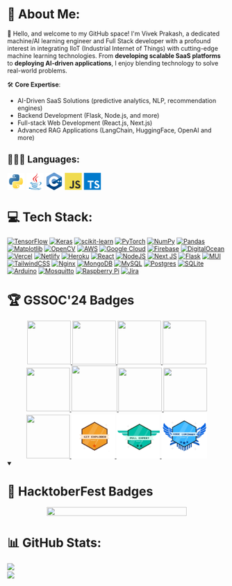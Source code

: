 # 💫 About Me:
👋 Hello, and welcome to my GitHub space! I'm Vivek Prakash, a dedicated machine/AI learning engineer and Full Stack developer with a profound interest in integrating IIoT (Industrial Internet of Things) with cutting-edge machine learning technologies. From **developing scalable SaaS platforms** to **deploying AI-driven applications**, I enjoy blending technology to solve real-world problems. <br>


🛠️ **Core Expertise**:  
- AI-Driven SaaS Solutions (predictive analytics, NLP, recommendation engines)
- Backend Development (Flask, Node.js, and more)  
- Full-stack Web Development (React.js, Next.js)  
- Advanced RAG Applications (LangChain, HuggingFace, OpenAI and more)

## 🧑🏻‍💻 Languages:
<img src="https://raw.githubusercontent.com/devicons/devicon/master/icons/python/python-original.svg" alt="python" width="40" height="40"/> <img src="https://raw.githubusercontent.com/devicons/devicon/master/icons/java/java-original.svg" alt="java" width="40" height="40"/> <img src="https://raw.githubusercontent.com/devicons/devicon/master/icons/cplusplus/cplusplus-original.svg" alt="cplusplus" width="40" height="40"/> <img src="https://raw.githubusercontent.com/devicons/devicon/master/icons/javascript/javascript-original.svg" alt="javascript" width="40" height="40"/> <img src="https://raw.githubusercontent.com/devicons/devicon/master/icons/typescript/typescript-original.svg" alt="typescript" width="40" height="40"/> 

# 💻 Tech Stack:
[![TensorFlow](https://img.shields.io/badge/TensorFlow-%23FF6F00.svg?style=flat&logo=TensorFlow&logoColor=white)](https://www.tensorflow.org/) 
[![Keras](https://img.shields.io/badge/Keras-%23D00000.svg?style=flat&logo=Keras&logoColor=white)](https://keras.io/) 
[![scikit-learn](https://img.shields.io/badge/scikit--learn-%23F7931E.svg?style=flat&logo=scikit-learn&logoColor=white)](https://scikit-learn.org/) 
[![PyTorch](https://img.shields.io/badge/PyTorch-%23EE4C2C.svg?style=flat&logo=PyTorch&logoColor=white)](https://pytorch.org/) 
[![NumPy](https://img.shields.io/badge/numpy-%23013243.svg?style=flat&logo=numpy&logoColor=white)](https://numpy.org/) 
[![Pandas](https://img.shields.io/badge/pandas-%23150458.svg?style=flat&logo=pandas&logoColor=white)](https://pandas.pydata.org/) 
[![Matplotlib](https://img.shields.io/badge/Matplotlib-%23ffffff.svg?style=flat&logo=Matplotlib&logoColor=black)](https://matplotlib.org/) 
[![OpenCV](https://img.shields.io/badge/opencv-%23white.svg?style=flat&logo=opencv&logoColor=white)](https://opencv.org/) 
[![AWS](https://img.shields.io/badge/AWS-%23FF9900.svg?style=flat&logo=amazon-aws&logoColor=white)](https://aws.amazon.com/) 
[![Google Cloud](https://img.shields.io/badge/GoogleCloud-%234285F4.svg?style=flat&logo=google-cloud&logoColor=white)](https://cloud.google.com/) 
[![Firebase](https://img.shields.io/badge/firebase-%23039BE5.svg?style=flat&logo=firebase)](https://firebase.google.com/) 
[![DigitalOcean](https://img.shields.io/badge/DigitalOcean-%230167ff.svg?style=flat&logo=digitalOcean&logoColor=white)](https://www.digitalocean.com/) 
[![Vercel](https://img.shields.io/badge/vercel-%23000000.svg?style=flat&logo=vercel&logoColor=white)](https://vercel.com/) 
[![Netlify](https://img.shields.io/badge/netlify-%23000000.svg?style=flat&logo=netlify&logoColor=#00C7B7)](https://www.netlify.com/) 
[![Heroku](https://img.shields.io/badge/heroku-%23430098.svg?style=flat&logo=heroku&logoColor=white)](https://www.heroku.com/) 
[![React](https://img.shields.io/badge/react-%2320232a.svg?style=flat&logo=react&logoColor=%2361DAFB)](https://react.dev/) 
[![NodeJS](https://img.shields.io/badge/node.js-6DA55F?style=flat&logo=node.js&logoColor=white)](https://nodejs.org/) 
[![Next JS](https://img.shields.io/badge/Next-black?style=flat&logo=next.js&logoColor=white)](https://nextjs.org/) 
[![Flask](https://img.shields.io/badge/flask-%23000.svg?style=flat&logo=flask&logoColor=white)](https://flask.palletsprojects.com/) 
[![MUI](https://img.shields.io/badge/MUI-%230081CB.svg?style=flat&logo=mui&logoColor=white)](https://mui.com/) 
[![TailwindCSS](https://img.shields.io/badge/tailwindcss-%2338B2AC.svg?style=flat&logo=tailwind-css&logoColor=white)](https://tailwindcss.com/) 
[![Nginx](https://img.shields.io/badge/nginx-%23009639.svg?style=flat&logo=nginx&logoColor=white)](https://nginx.org/) 
[![MongoDB](https://img.shields.io/badge/MongoDB-%234ea94b.svg?style=flat&logo=mongodb&logoColor=white)](https://www.mongodb.com/) 
[![MySQL](https://img.shields.io/badge/mysql-4479A1.svg?style=flat&logo=mysql&logoColor=white)](https://www.mysql.com/) 
[![Postgres](https://img.shields.io/badge/postgres-%23316192.svg?style=flat&logo=postgresql&logoColor=white)](https://www.postgresql.org/) 
[![SQLite](https://img.shields.io/badge/sqlite-%2307405e.svg?style=flat&logo=sqlite&logoColor=white)](https://sqlite.org/) 
[![Arduino](https://img.shields.io/badge/-Arduino-00979D?style=flat&logo=Arduino&logoColor=white)](https://www.arduino.cc/) 
[![Mosquitto](https://img.shields.io/badge/mosquitto-%233C5280.svg?style=flat&logo=eclipsemosquitto&logoColor=white)](https://mosquitto.org/) 
[![Raspberry Pi](https://img.shields.io/badge/-Raspberry_Pi-C51A4A?style=flat&logo=Raspberry-Pi)](https://www.raspberrypi.com/) 
[![Jira](https://img.shields.io/badge/jira-%230A0FFF.svg?style=flat&logo=jira&logoColor=white)](https://www.atlassian.com/software/jira)



# 🏆 GSSOC'24 Badges
<div style='display:flex; align-items:center; gap: 10px;' align='center'>
  <a href="https://gssoc.girlscript.tech/leaderboard?year=2024Extd&username=IkkiOcean">
    <img src="https://raw.githubusercontent.com/GSSoC24/Postman-Challenge/main/docs/assets/1.png" width="100px" height="100px" />
    <img src="https://raw.githubusercontent.com/GSSoC24/Postman-Challenge/main/docs/assets/2.png" width="100px" height="100px" />
    <img src="https://raw.githubusercontent.com/GSSoC24/Postman-Challenge/main/docs/assets/3.png" width="100px" height="100px" />
    <img src="https://raw.githubusercontent.com/GSSoC24/Postman-Challenge/main/docs/assets/4.png" width="100px" height="100px" />
    <img src="https://raw.githubusercontent.com/GSSoC24/Postman-Challenge/main/docs/assets/5.png" width="100px" height="100px" />
    <img src="https://raw.githubusercontent.com/GSSoC24/Postman-Challenge/main/docs/assets/6.png" width="105px" height="105px" />
    <img src="https://raw.githubusercontent.com/GSSoC24/Postman-Challenge/main/docs/assets/7.png" width="100px" height="100px" />
    <img src="https://raw.githubusercontent.com/GSSoC24/Postman-Challenge/main/docs/assets/8.png" width="100px" height="100px" />
    <img src="https://raw.githubusercontent.com/GSSoC24/Postman-Challenge/main/docs/assets/Postman%20White.png" width="100px" height="100px" />
    <img src="https://raw.githubusercontent.com/GSSoC24/Contributor/refs/heads/main/assets/Git%20Explorer.png" width="100px" height="100px" />
    <img src="https://raw.githubusercontent.com/GSSoC24/Contributor/refs/heads/main/assets/Pull%20Expert.png" width="100px" height="100px" />
    <img src="https://raw.githubusercontent.com/GSSoC24/Contributor/refs/heads/main/assets/Code%20Luminary.png" width="105px" height="105px" />    
  </a>
</div>

<details open>
  <summary><h1>👀 HacktoberFest Badges</h1></summary>
  <div align="center">
    <img src="https://holopin.me/ikkiocean" width="80%" height="80%" />
  </div>
</details>


# 📊 GitHub Stats:

![](https://github-readme-stats.vercel.app/api/top-langs/?username=IkkiOcean&theme=dracula&hide_border=true&include_all_commits=true&count_private=true&layout=compact)
<br/>
![](https://github-readme-streak-stats.herokuapp.com/?user=IkkiOcean&theme=dracula&hide_border=true)



